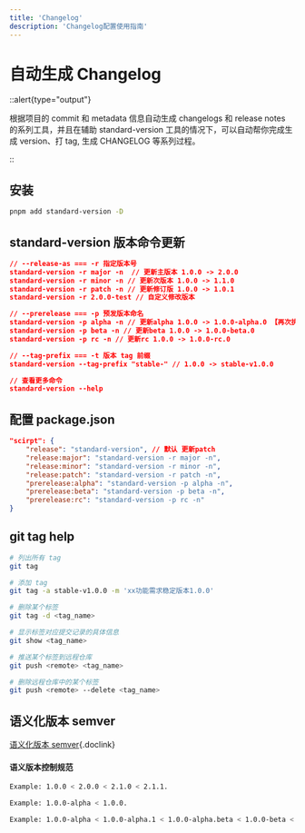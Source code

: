 ```yaml
---
title: 'Changelog'
description: 'Changelog配置使用指南'
---
```


# 自动生成 Changelog

::alert{type="output"} 

根据项目的 commit 和 metadata 信息自动生成 changelogs 和 release notes 的系列工具，并且在辅助 standard-version 工具的情况下，可以自动帮你完成生成 version、打 tag, 生成 CHANGELOG 等系列过程。 

::




## 安装

```bash
pnpm add standard-version -D
```




## standard-version 版本命令更新

```json
// --release-as === -r 指定版本号
standard-version -r major -n  // 更新主版本 1.0.0 -> 2.0.0
standard-version -r minor -n // 更新次版本 1.0.0 -> 1.1.0
standard-version -r patch -n // 更新修订版 1.0.0 -> 1.0.1
standard-version -r 2.0.0-test // 自定义修改版本

// --prerelease === -p 预发版本命名
standard-version -p alpha -n // 更新alpha 1.0.0 -> 1.0.0-alpha.0 【再次执行 -alpha.0 -> -alpha.1】
standard-version -p beta -n // 更新beta 1.0.0 -> 1.0.0-beta.0
standard-version -p rc -n // 更新rc 1.0.0 -> 1.0.0-rc.0

// --tag-prefix === -t 版本 tag 前缀
standard-version --tag-prefix "stable-" // 1.0.0 -> stable-v1.0.0

// 查看更多命令
standard-version --help
```




## 配置 package.json

```json
"scirpt": {
    "release": "standard-version", // 默认 更新patch
    "release:major": "standard-version -r major -n",
    "release:minor": "standard-version -r minor -n",
    "release:patch": "standard-version -r patch -n",
    "prerelease:alpha": "standard-version -p alpha -n",
    "prerelease:beta": "standard-version -p beta -n",
    "prerelease:rc": "standard-version -p rc -n"
}
```




## git tag help

```bash
# 列出所有 tag
git tag

# 添加 tag
git tag -a stable-v1.0.0 -m 'xx功能需求稳定版本1.0.0'

# 删除某个标签
git tag -d <tag_name>

# 显示标签对应提交记录的具体信息
git show <tag_name>

# 推送某个标签到远程仓库
git push <remote> <tag_name>

# 删除远程仓库中的某个标签
git push <remote> --delete <tag_name>
```




## 语义化版本 semver

[语义化版本 semver](https://semver.org/){.doclink}


#### 语义版本控制规范

```bash
Example: 1.0.0 < 2.0.0 < 2.1.0 < 2.1.1.

Example: 1.0.0-alpha < 1.0.0.

Example: 1.0.0-alpha < 1.0.0-alpha.1 < 1.0.0-alpha.beta < 1.0.0-beta < 1.0.0-beta.2 < 1.0.0-beta.11 < 1.0.0-rc.1 < 1.0.0.
```
